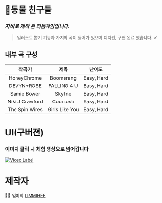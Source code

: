 # 🎉동물 친구들
### ***자바로 제작 된 리듬게임입니다.*** <br>
>일러스트 뽑기 기능과 가지의 곡이 들어가 있으며 디자인, 구현 완료 했습니다. ✔<br>


## 내부 곡 구성
|작곡가|제목|난이도|
|:---:|:---:|:---:|
|HoneyChrome|Boomerang|Easy, Hard|
|DEVYN+RO$E|FALLING 4 U|Easy, Hard|
|Samie Bower|Skyline|Easy, Hard|
|Niki J Crawford|Countosh|Easy, Hard|
|The Spin Wires|Girls Like You|Easy, Hard|

# UI(구버젼)
### 이미지 클릭 시 체험 영상으로 넘어갑니다
[![Video Label](https://user-images.githubusercontent.com/48482259/77128515-b8b7a000-6a93-11ea-9aea-6499503bd280.PNG)](https://youtu.be/Wml5TrBtEmw)


# 제작자
👩‍💻 임미희 [LIMMIHEE](https://github.com/LIMMIHEE)


